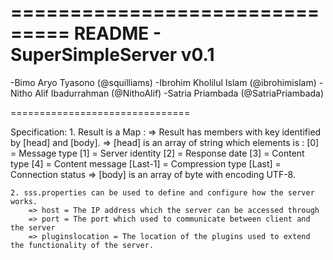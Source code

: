 ===============================
README - SuperSimpleServer v0.1
===============================

 -Bimo Aryo Tyasono (@squilliams)
 -Ibrohim Kholilul Islam (@ibrohimislam)
 -Nitho Alif Ibadurrahman (@NithoAlif)
 -Satria Priambada (@SatriaPriambada)

===============================

Specification:
	1. Result is a Map :
		=> Result has members with key identified by [head] and [body].
		=> [head] is an array of string which elements is :
			[0] = Message type
			[1] = Server identity
			[2] = Response date
			[3] = Content type
			[4] = Content message
			[Last-1] = Compression type
			[Last] = Connection status
		=> [body] is an array of byte with encoding UTF-8.
	
	2. sss.properties can be used to define and configure how the server works.
		=> host = The IP address which the server can be accessed through
		=> port = The port which used to communicate between client and the server 
		=> pluginslocation = The location of the plugins used to extend the functionality of the server.